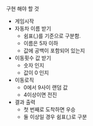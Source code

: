 구현 해야 할 것

* 게임시작
* 자동차 이름 받기
  * 쉼표(,)를 기준으로 구분함.
  * 이름은 5자 이하
  * 값에 공백이 포함되어 있는지
* 이동횟수 값 받기
  * 숫자 인지
  * 값이 0 인지
* 이동로직
  * 0에서 9사이 랜덤 값
  * 4이상이면 전진
* 결과 출력
  * 첫 번째로 도착하면 우승
  * 둘 이상일 경우 쉼표(,)로 구분